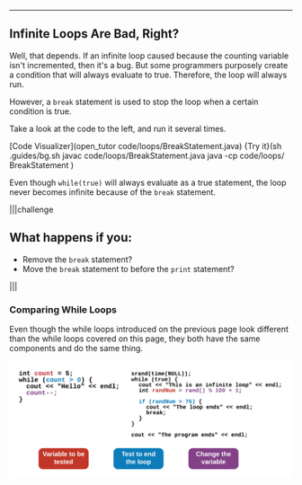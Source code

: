 ---

## Infinite Loops Are Bad, Right?
Well, that depends. If an infinite loop caused because the counting variable isn't incremented, then it's a bug. But some programmers purposely create a condition that will always evaluate to true. Therefore, the loop will always run.

However, a `break` statement is used to stop the loop when a certain condition is true. 

Take a look at the code to the left, and run it several times.

[Code Visualizer](open_tutor code/loops/BreakStatement.java)
{Try it}(sh .guides/bg.sh javac code/loops/BreakStatement.java java -cp code/loops/ BreakStatement )

Even though `while(true)` will always evaluate as a true statement, the loop never becomes infinite because of the `break` statement.

|||challenge
## What happens if you:
* Remove the `break` statement?
* Move the `break` statement to before the `print` statement?

|||

### Comparing While Loops
Even though the while loops introduced on the previous page look different than the while loops covered on this page, they both have the same components and do the same thing.

![While Loop Comparison](.guides/img/WhileLoopComparison.png)
